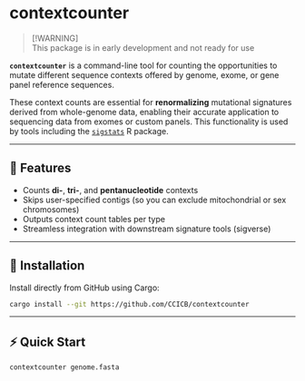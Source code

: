 # contextcounter

> \[!WARNING\]  
> This package is in early development and not ready for use

**`contextcounter`** is a command-line tool for counting the opportunities to mutate different sequence contexts offered by genome, exome, or gene panel reference sequences.

These context counts are essential for **renormalizing** mutational signatures derived from whole-genome data, enabling their accurate application to sequencing data from exomes or custom panels. This functionality is used by tools including the [`sigstats`](https://github.com/CCICB/sigstats) R package.

---

## 🔧 Features

- Counts **di-**, **tri-**, and **pentanucleotide** contexts
- Skips user-specified contigs (so you can exclude mitochondrial or sex chromosomes)
- Outputs context count tables per type
- Streamless integration with downstream signature tools (sigverse)

---

## 🚀 Installation

Install directly from GitHub using Cargo:

```bash
cargo install --git https://github.com/CCICB/contextcounter
```

---

## ⚡ Quick Start

```
contextcounter genome.fasta
```